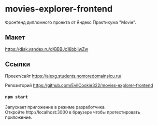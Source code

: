 # movies-explorer-frontend

Фронтенд дипломного проекта от Яндекс Практикума "Movie".

## Макет

https://disk.yandex.ru/d/BBBJc18bbiiwZw

## Ссылки

Проект/сайт https://alexg.students.nomoredomainsicu.ru/

Репозиторий https://github.com/EvilCookie322/movies-explorer-frontend

### `npm start`
Запускает приложение в режиме разработчика.\
Откройте http://localhost:3000 в браузере чтобы протестировать приложение.

